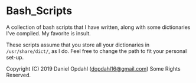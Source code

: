 # Bash_Scripts
A collection of bash scripts that I have written, along with some dictionaries I've compiled. My favorite is insult.

These scripts assume that you store all your dictionaries in `/usr/share/dict/`, as I do. Feel free to change the path to fit your personal set-up. 

Copyright (C) 2019 Daniel Opdahl (dopdahl16@gmail.com) Some Rights Reserved.
